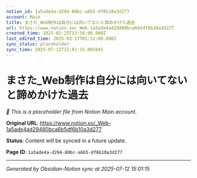 ```yaml
---
notion_id: 1a5ade4a-d294-80bc-a6b5-df6b10a3d277
account: Main
title: まさた_Web制作は自分には向いてないと諦めかけた過去
url: https://www.notion.so/_Web-1a5ade4ad29480bca6b5df6b10a3d277
created_time: 2025-02-25T13:54:00.000Z
last_edited_time: 2025-03-17T01:32:00.000Z
sync_status: placeholder
sync_time: 2025-07-12T15:01:15.005941
---
```


# まさた_Web制作は自分には向いてないと諦めかけた過去

*🔄 This is a placeholder file from Notion Main account.*

**Original URL**: https://www.notion.so/_Web-1a5ade4ad29480bca6b5df6b10a3d277

**Status**: Content will be synced in a future update.

**Page ID**: `1a5ade4a-d294-80bc-a6b5-df6b10a3d277`

---

*Generated by Obsidian-Notion sync at 2025-07-12 15:01:15*
